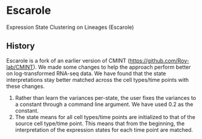 # Escarole
Expression State Clustering on Lineages (Escarole)

## History
Escarole is a fork of an earlier version of CMINT (https://github.com/Roy-lab/CMINT). We made some changes to help the approach perform better on log-transformed RNA-seq data. We have found that the state interpretations stay better matched across the cell types/time points with these changes.

1. Rather than learn the variances per-state, the user fixes the variances to a constant through a command line argument. We have used 0.2 as the constant. 
2. The state means for all cell types/time points are initialized to that of the source cell type/time point. This means that from the beginning, the interpretation of the expression states for each time point are matched.
